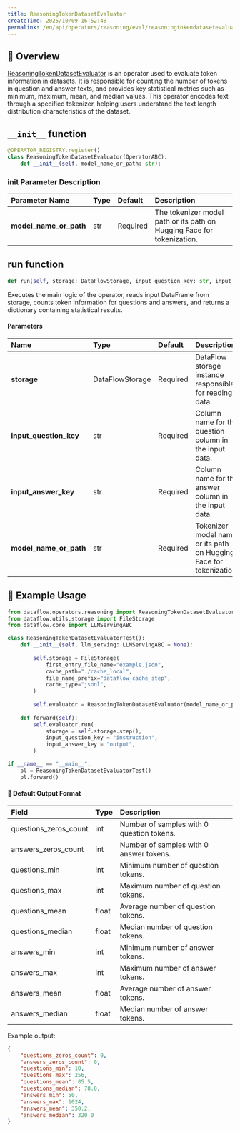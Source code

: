```yaml
---
title: ReasoningTokenDatasetEvaluator
createTime: 2025/10/09 16:52:48
permalink: /en/api/operators/reasoning/eval/reasoningtokendatasetevaluator/
---
```


## 📘 Overview

[ReasoningTokenDatasetEvaluator](https://github.com/OpenDCAI/DataFlow/blob/main/dataflow/operators/reasoning/generate/reasoning_answer_generator.py) is an operator used to evaluate token information in datasets. It is responsible for counting the number of tokens in question and answer texts, and provides key statistical metrics such as minimum, maximum, mean, and median values. This operator encodes text through a specified tokenizer, helping users understand the text length distribution characteristics of the dataset.

## `__init__` function

```python
@OPERATOR_REGISTRY.register()
class ReasoningTokenDatasetEvaluator(OperatorABC):
    def __init__(self, model_name_or_path: str):
```

### init Parameter Description

| Parameter Name | Type | Default | Description |
| :----- | :--- | :----- | :--- |
| **model_name_or_path** | str | Required | The tokenizer model path or its path on Hugging Face for tokenization. |

## run function

```python
def run(self, storage: DataFlowStorage, input_question_key: str, input_answer_key: str, model_name_or_path: str)
```

Executes the main logic of the operator, reads input DataFrame from storage, counts token information for questions and answers, and returns a dictionary containing statistical results.

#### Parameters

| Name                 | Type              | Default | Description                                                     |
| :------------------- | :---------------- | :----- | :------------------------------------------------------- |
| **storage**          | DataFlowStorage   | Required   | DataFlow storage instance responsible for reading data.                           |
| **input_question_key** | str               | Required   | Column name for the question column in the input data.                                 |
| **input_answer_key**   | str               | Required   | Column name for the answer column in the input data.                                 |
| **model_name_or_path** | str               | Required   | Tokenizer model name or its path on Hugging Face for tokenization. |

## 🧠 Example Usage

```python
from dataflow.operators.reasoning import ReasoningTokenDatasetEvaluator
from dataflow.utils.storage import FileStorage
from dataflow.core import LLMServingABC

class ReasoningTokenDatasetEvaluatorTest():
    def __init__(self, llm_serving: LLMServingABC = None):
        
        self.storage = FileStorage(
            first_entry_file_name="example.json",
            cache_path="./cache_local",
            file_name_prefix="dataflow_cache_step",
            cache_type="jsonl",
        )
        
        self.evaluator = ReasoningTokenDatasetEvaluator(model_name_or_path="Qwen/Qwen2.5-0.5B-Instruct")
        
    def forward(self):
        self.evaluator.run(
            storage = self.storage.step(),
            input_question_key = "instruction",
            input_answer_key = "output",
        )

if __name__ == "__main__":
    pl = ReasoningTokenDatasetEvaluatorTest()
    pl.forward()
```

#### 🧾 Default Output Format

| Field                  | Type  | Description                         |
| :-------------------- | :---- | :--------------------------- |
| questions_zeros_count | int   | Number of samples with 0 question tokens. |
| answers_zeros_count   | int   | Number of samples with 0 answer tokens. |
| questions_min         | int   | Minimum number of question tokens.      |
| questions_max         | int   | Maximum number of question tokens.      |
| questions_mean        | float | Average number of question tokens.      |
| questions_median      | float | Median number of question tokens.      |
| answers_min           | int   | Minimum number of answer tokens.      |
| answers_max           | int   | Maximum number of answer tokens.      |
| answers_mean          | float | Average number of answer tokens.      |
| answers_median        | float | Median number of answer tokens.      |

Example output:

```json
{
    "questions_zeros_count": 0,
    "answers_zeros_count": 0,
    "questions_min": 10,
    "questions_max": 256,
    "questions_mean": 85.5,
    "questions_median": 78.0,
    "answers_min": 50,
    "answers_max": 1024,
    "answers_mean": 350.2,
    "answers_median": 320.0
}
```
